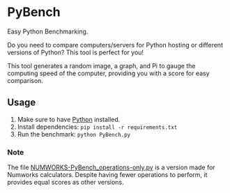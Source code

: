 # PyBench

Easy Python Benchmarking.

Do you need to compare computers/servers for Python hosting or different versions of Python? This tool is perfect for you!

This tool generates a random image, a graph, and Pi to gauge the computing speed of the computer, providing you with a score for easy comparison.

## Usage

1. Make sure to have [Python](https://www.python.org/downloads/ "Install Python here") installed.
2. Install dependencies: `pip install -r requirements.txt`
3. Run the benchmark: `python PyBench.py`

### Note

The file [NUMWORKS-PyBench_operations-only.py](https://my.numworks.com/python/81lennoch/numworks_pybench_operations) is a version made for Numworks calculators. Despite having fewer operations to perform, it provides equal scores as other versions.
